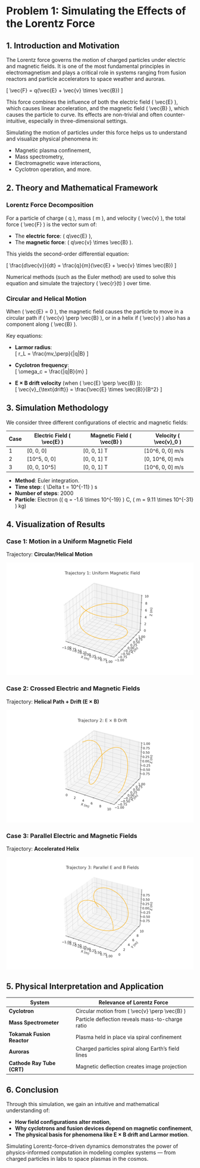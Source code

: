 
# Problem 1: Simulating the Effects of the Lorentz Force

## 1. Introduction and Motivation

The Lorentz force governs the motion of charged particles under electric and magnetic fields. It is one of the most fundamental principles in electromagnetism and plays a critical role in systems ranging from fusion reactors and particle accelerators to space weather and auroras.

\[
\vec{F} = q(\vec{E} + \vec{v} \times \vec{B})
\]

This force combines the influence of both the electric field \( \vec{E} \), which causes linear acceleration, and the magnetic field \( \vec{B} \), which causes the particle to curve. Its effects are non-trivial and often counter-intuitive, especially in three-dimensional settings.

Simulating the motion of particles under this force helps us to understand and visualize physical phenomena in:
- Magnetic plasma confinement,
- Mass spectrometry,
- Electromagnetic wave interactions,
- Cyclotron operation, and more.

## 2. Theory and Mathematical Framework

### Lorentz Force Decomposition

For a particle of charge \( q \), mass \( m \), and velocity \( \vec{v} \), the total force \( \vec{F} \) is the vector sum of:
- The **electric force**: \( q\vec{E} \),
- The **magnetic force**: \( q\vec{v} \times \vec{B} \).

This yields the second-order differential equation:

\[
\frac{d\vec{v}}{dt} = \frac{q}{m}(\vec{E} + \vec{v} \times \vec{B})
\]

Numerical methods (such as the Euler method) are used to solve this equation and simulate the trajectory \( \vec{r}(t) \) over time.

### Circular and Helical Motion

When \( \vec{E} = 0 \), the magnetic field causes the particle to move in a circular path if \( \vec{v} \perp \vec{B} \), or in a helix if \( \vec{v} \) also has a component along \( \vec{B} \).

Key equations:
- **Larmor radius**:  
\[
r_L = \frac{mv_\perp}{|q|B}
\]

- **Cyclotron frequency**:  
\[
\omega_c = \frac{|q|B}{m}
\]

- **E × B drift velocity** (when \( \vec{E} \perp \vec{B} \)):  
\[
\vec{v}_{\text{drift}} = \frac{\vec{E} \times \vec{B}}{B^2}
\]

## 3. Simulation Methodology

We consider three different configurations of electric and magnetic fields:

| Case | Electric Field \( \vec{E} \) | Magnetic Field \( \vec{B} \) | Velocity \( \vec{v}_0 \) |
|------|------------------------------|-------------------------------|---------------------------|
| 1    | [0, 0, 0]                    | [0, 0, 1] T                   | [10^6, 0, 0] m/s       |
| 2    | [10^5, 0, 0]                 | [0, 0, 1] T                   | [0, 10^6, 0] m/s       |
| 3    | [0, 0, 10^5]                 | [0, 0, 1] T                   | [10^6, 0, 0] m/s       |

- **Method**: Euler integration.
- **Time step**: \( \Delta t = 10^{-11} \) s
- **Number of steps**: 2000
- **Particle**: Electron (\( q = -1.6 \times 10^{-19} \) C, \( m = 9.11 \times 10^{-31} \) kg)

## 4. Visualization of Results

### Case 1: Motion in a Uniform Magnetic Field

Trajectory: **Circular/Helical Motion**

![alt text](trajectory_uniform_B.png)

### Case 2: Crossed Electric and Magnetic Fields

Trajectory: **Helical Path + Drift (E × B)**

![alt text](trajectory_exb_drift.png)

### Case 3: Parallel Electric and Magnetic Fields

Trajectory: **Accelerated Helix**

![alt text](trajectory_parallel_eb.png)

## 5. Physical Interpretation and Application

| System                      | Relevance of Lorentz Force |
|----------------------------|----------------------------|
| **Cyclotron**              | Circular motion from \( \vec{v} \perp \vec{B} \) |
| **Mass Spectrometer**      | Particle deflection reveals mass-to-charge ratio |
| **Tokamak Fusion Reactor** | Plasma held in place via spiral confinement |
| **Auroras**                | Charged particles spiral along Earth’s field lines |
| **Cathode Ray Tube (CRT)** | Magnetic deflection creates image projection |

## 6. Conclusion

Through this simulation, we gain an intuitive and mathematical understanding of:
- **How field configurations alter motion**,
- **Why cyclotrons and fusion devices depend on magnetic confinement**,
- **The physical basis for phenomena like E × B drift and Larmor motion**.

Simulating Lorentz-force-driven dynamics demonstrates the power of physics-informed computation in modeling complex systems — from charged particles in labs to space plasmas in the cosmos.
